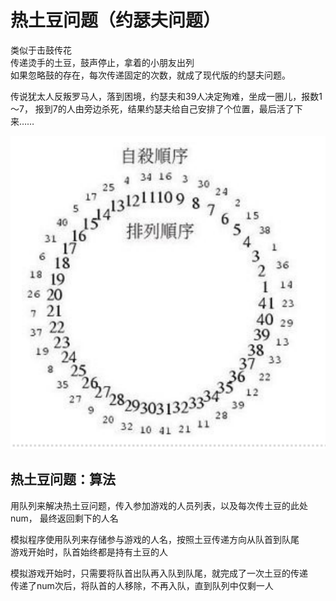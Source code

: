 # 热土豆问题（约瑟夫问题）
类似于击鼓传花  
传递烫手的土豆，鼓声停止，拿着的小朋友出列  
如果忽略鼓的存在，每次传递固定的次数，就成了现代版的约瑟夫问题。

传说犹太人反叛罗马人，落到困境，约瑟夫和39人决定殉难，坐成一圈儿，报数1～7，
报到7的人由旁边杀死，结果约瑟夫给自己安排了个位置，最后活了下来……

![img.png](img.png)

## 热土豆问题：算法
用队列来解决热土豆问题，传入参加游戏的人员列表，以及每次传土豆的此处num，
最终返回剩下的人名

模拟程序使用队列来存储参与游戏的人名，按照土豆传递方向从队首到队尾  
游戏开始时，队首始终都是持有土豆的人

模拟游戏开始时，只需要将队首出队再入队到队尾，就完成了一次土豆的传递  
传递了num次后，将队首的人移除，不再入队，直到队列中仅剩一人

